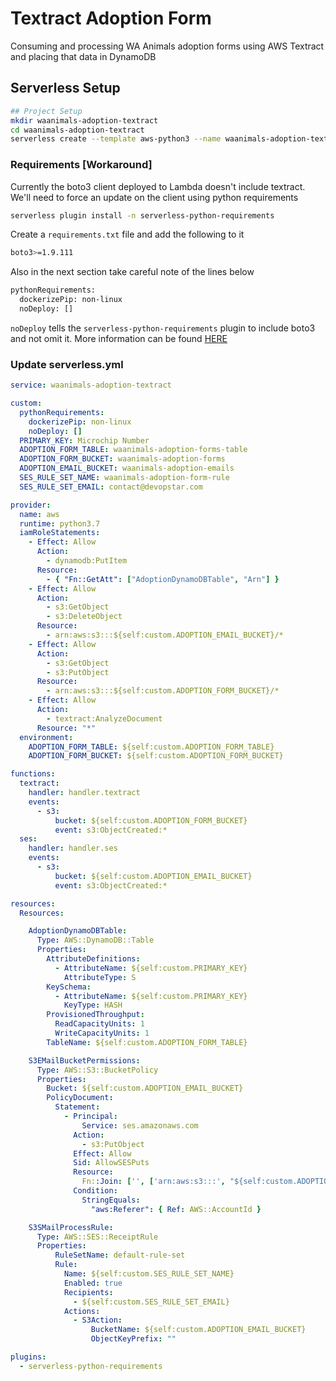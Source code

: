 # Textract Adoption Form

Consuming and processing WA Animals adoption forms using AWS Textract and placing that data in DynamoDB

## Serverless Setup

```bash
## Project Setup
mkdir waanimals-adoption-textract
cd waanimals-adoption-textract
serverless create --template aws-python3 --name waanimals-adoption-textract
```

### Requirements [Workaround]

Currently the boto3 client deployed to Lambda doesn't include textract. We'll need to force an update on the client using python requirements

```bash
serverless plugin install -n serverless-python-requirements
```

Create a `requirements.txt` file and add the following to it

```bash
boto3>=1.9.111
```

Also in the next section take careful note of the lines below

```bash
pythonRequirements:
  dockerizePip: non-linux
  noDeploy: []
```

`noDeploy` tells the `serverless-python-requirements` plugin to include boto3 and not omit it. More information can be found [HERE](https://github.com/UnitedIncome/serverless-python-requirements#omitting-packages)

### Update serverless.yml

```yaml
service: waanimals-adoption-textract

custom:
  pythonRequirements:
    dockerizePip: non-linux
    noDeploy: []
  PRIMARY_KEY: Microchip Number
  ADOPTION_FORM_TABLE: waanimals-adoption-forms-table
  ADOPTION_FORM_BUCKET: waanimals-adoption-forms
  ADOPTION_EMAIL_BUCKET: waanimals-adoption-emails
  SES_RULE_SET_NAME: waanimals-adoption-form-rule
  SES_RULE_SET_EMAIL: contact@devopstar.com

provider:
  name: aws
  runtime: python3.7
  iamRoleStatements:
    - Effect: Allow
      Action:
        - dynamodb:PutItem
      Resource:
        - { "Fn::GetAtt": ["AdoptionDynamoDBTable", "Arn"] }
    - Effect: Allow
      Action:
        - s3:GetObject
        - s3:DeleteObject
      Resource:
        - arn:aws:s3:::${self:custom.ADOPTION_EMAIL_BUCKET}/*
    - Effect: Allow
      Action:
        - s3:GetObject
        - s3:PutObject
      Resource:
        - arn:aws:s3:::${self:custom.ADOPTION_FORM_BUCKET}/*
    - Effect: Allow
      Action:
        - textract:AnalyzeDocument
      Resource: "*"
  environment:
    ADOPTION_FORM_TABLE: ${self:custom.ADOPTION_FORM_TABLE}
    ADOPTION_FORM_BUCKET: ${self:custom.ADOPTION_FORM_BUCKET}

functions:
  textract:
    handler: handler.textract
    events:
      - s3:
          bucket: ${self:custom.ADOPTION_FORM_BUCKET}
          event: s3:ObjectCreated:*
  ses:
    handler: handler.ses
    events:
      - s3:
          bucket: ${self:custom.ADOPTION_EMAIL_BUCKET}
          event: s3:ObjectCreated:*

resources:
  Resources:

    AdoptionDynamoDBTable:
      Type: AWS::DynamoDB::Table
      Properties:
        AttributeDefinitions:
          - AttributeName: ${self:custom.PRIMARY_KEY}
            AttributeType: S
        KeySchema:
          - AttributeName: ${self:custom.PRIMARY_KEY}
            KeyType: HASH
        ProvisionedThroughput:
          ReadCapacityUnits: 1
          WriteCapacityUnits: 1
        TableName: ${self:custom.ADOPTION_FORM_TABLE}

    S3EMailBucketPermissions:
      Type: AWS::S3::BucketPolicy
      Properties:
        Bucket: ${self:custom.ADOPTION_EMAIL_BUCKET}
        PolicyDocument:
          Statement:
            - Principal:
                Service: ses.amazonaws.com
              Action:
                - s3:PutObject
              Effect: Allow
              Sid: AllowSESPuts
              Resource:
                Fn::Join: ['', ['arn:aws:s3:::', "${self:custom.ADOPTION_EMAIL_BUCKET}", '/*'] ]
              Condition:
                StringEquals:
                  "aws:Referer": { Ref: AWS::AccountId }

    S3SMailProcessRule:
      Type: AWS::SES::ReceiptRule
      Properties:
          RuleSetName: default-rule-set
          Rule:
            Name: ${self:custom.SES_RULE_SET_NAME}
            Enabled: true
            Recipients:
              - ${self:custom.SES_RULE_SET_EMAIL}
            Actions:
              - S3Action:
                  BucketName: ${self:custom.ADOPTION_EMAIL_BUCKET}
                  ObjectKeyPrefix: ""

plugins:
  - serverless-python-requirements
```
